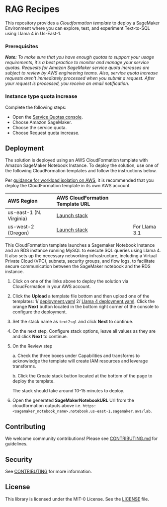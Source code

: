 # RAG Recipes

This repository provides a *Cloudformation template* to deploy a SageMaker Environment where you can explore, test, and experiment Text-to-SQL using Llama 4 in Us-East-1.

### Prerequisites

***Note:** To make sure that you have enough quotas to support your usage requirements, it's a best practice to monitor and manage your service quotas. Requests for Amazon SageMaker service quota increases are subject to review by AWS engineering teams. Also, service quota increase requests aren't immediately processed when you submit a request. After your request is processed, you receive an email notification.*

### Instance type quota increase

Complete the following steps:

- Open the [Service Quotas console](https://console.aws.amazon.com/servicequotas/).
- Choose Amazon SageMaker.
- Choose the service quota.
- Choose Request quota increase.

## Deployment

The solution is deployed using an AWS CloudFormation template with Amazon SageMaker Notebook Instance. To deploy the solution, use one of the following CloudFormation templates and follow the instructions below.

Per [guidance for workload isolation on AWS](https://aws.amazon.com/solutions/guidance/workload-isolation-on-aws/), it is recommended that you deploy the CloudFormation template in its own AWS account.

| AWS Region | AWS CloudFormation Template URL | |
|:-----------|:----------------------------|:-|
| us-east-1 (N. Virginia) |<a href="https://console.aws.amazon.com/cloudformation/home?region=us-east-1#/stacks/new?stackName=text2sql&templateURL=" target="_blank">Launch stack</a> ||
| us-west-2 (Oregon) |<a href="https://console.aws.amazon.com/cloudformation/home?region=us-west-2#/stacks/new?stackName=text2sql&templateURL=" target="_blank">Launch stack</a> |For Llama 3.1|


This CloudFormation template launches a Sagemaker Notebook Instance and an RDS instance running MySQL to execute SQL queries using Llama 4. It also sets up the necessary networking infrastructure, including a Virtual Private Cloud (VPC), subnets, security groups, and flow logs, to facilitate secure communication between the SageMaker notebook and the RDS instance.

1. Click on one of the links above to deploy the solution via CloudFormation in your AWS account. 

2. Click the **Upload** a template file bottom and then upload one of the templates: 1/ [deployment.yaml](cloudformation/text2sql.yaml) 2/ [Llama 4 deployment.yaml](cloudformation/text2sql-v2.yaml). Click the orange **Next** button located in the bottom right corner of the console to configure the deployment.

3. Set the stack name as `text2sql` and click **Next** to continue.

5. On the next step, Configure stack options, leave all values as they are and click **Next** to continue.

6. On the Review step

    a. Check the three boxes under Capabilities and transforms to acknowledge the template will create IAM resources and leverage transforms.

    b. Click the Create stack button located at the bottom of the page to deploy the template.

    The stack should take around 10-15 minutes to deploy.

7. Open the generated **SageMakerNotebookURL** Url from the cloudformation outputs above i.e. `https:<sagemaker_notebook_name>.notebook.us-east-1.sagemaker.aws/lab`. 

## Contributing

We welcome community contributions! Please see [CONTRIBUTING.md](CONTRIBUTING.md) for guidelines.

## Security

See [CONTRIBUTING](CONTRIBUTING.md#security-issue-notifications) for more information.

## License

This library is licensed under the MIT-0 License. See the [LICENSE](LICENSE) file.
